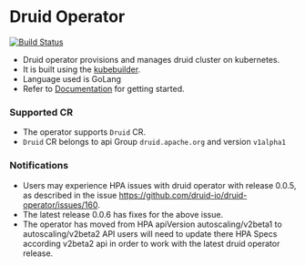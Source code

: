 # Druid Operator
[![Build Status](https://api.travis-ci.org/druid-io/druid-operator.svg?branch=master)](https://travis-ci.org/github/druid-io/druid-operator)
- Druid operator provisions and manages druid cluster on kubernetes. 
- It is built using the [kubebuilder](https://github.com/kubernetes-sigs/kubebuilder).
- Language used is GoLang 
- Refer to [Documentation](./docs/README.md) for getting started.

### Supported CR
- The operator supports ```Druid``` CR.
- ```Druid``` CR belongs to api Group ```druid.apache.org``` and version ```v1alpha1```

### Notifications
- Users may experience HPA issues with druid operator with release 0.0.5, as described in the issue https://github.com/druid-io/druid-operator/issues/160. 
- The latest release 0.0.6 has fixes for the above issue.
- The operator has moved from HPA apiVersion autoscaling/v2beta1 to autoscaling/v2beta2 API users will need to update there HPA Specs according v2beta2 api in order to work with the latest druid operator release.
